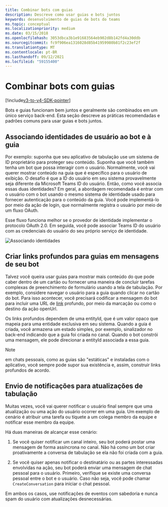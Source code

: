```yaml
---
title: Combinar bots com guias
description: Descreve como usar guias e bots juntos
keywords: desenvolvimento de guias de bots do teams
ms.topic: conceptual
ms.localizationpriority: medium
ms.date: 03/15/2018
ms.openlocfilehash: 3053dbca3b1e91683564eb902d8b142fd4a30ddb
ms.sourcegitcommit: fc9f906ea1316028d85b41959980b81f2c23ef2f
ms.translationtype: MT
ms.contentlocale: pt-BR
ms.lasthandoff: 09/12/2021
ms.locfileid: "59155400"
---
```

# <a name="combine-bots-with-tabs"></a>Combinar bots com guias

[!include[v3-to-v4-SDK-pointer](~/includes/v3-to-v4-pointer-bots.md)]

Bots e guias funcionam bem juntos e geralmente são combinados em um único serviço back-end. Esta seção descreve as práticas recomendadas e padrões comuns para usar guias e bots juntos.

## <a name="associating-user-identities-across-bot-and-tab"></a>Associando identidades de usuário ao bot e à guia

Por exemplo: suponha que seu aplicativo de tabulação use um sistema de ID proprietário para proteger seu conteúdo. Suponha que você também tenha um bot que possa interagir com o usuário. Normalmente, você vai querer mostrar conteúdo na guia que é específico para o usuário de exibição. O desafio é que a ID do usuário em seu sistema provavelmente seja diferente da Microsoft Teams ID do usuário. Então, como você associa essas duas identidades?
Em geral, a abordagem recomendada é entrar com o usuário com o bot usando o mesmo sistema de identidade usado para fornecer autenticação para o conteúdo da guia. Você pode implementá-lo por meio da ação de login, que normalmente registra o usuário por meio de um fluxo OAuth.

Esse fluxo funciona melhor se o provedor de identidade implementar o protocolo OAuth 2.0. Em seguida, você pode associar Teams ID do usuário com as credenciais do usuário do seu próprio serviço de identidade.

   ![Associando identidades](~/assets/images/bots/associating_contexts.png)

## <a name="constructing-deep-links-to-tabs-in-messages-from-your-bot"></a>Criar links profundos para guias em mensagens de seu bot

Talvez você queira usar guias para mostrar mais conteúdo do que pode caber dentro de um cartão ou fornecer uma maneira de concluir tarefas complexas de preenchimento de formulário usando a tela de tabulação. Por exemplo, considere navegar o usuário para a guia quando clicar no cartão do bot. Para isso acontecer, você precisará codificar a mensagem do bot para incluir uma URL de [link](~/concepts/build-and-test/deep-links.md) profundo, por meio da marcação ou como o destino da ação openUrl.

Os links profundos dependem de uma entityId, que é um valor opaco que mapeia para uma entidade exclusiva em seu sistema. Quando a guia é criada, você armazena um estado simples, por exemplo, sinalizador no back-end indicando que a guia foi criada no canal. Quando o bot constrói uma mensagem, ele pode direcionar a entityId associada a essa guia.

> [!NOTE]
> em chats pessoais, como as guias são "estáticas" e instaladas com o aplicativo, você sempre pode supor sua existência e, assim, construir links profundos de acordo.

## <a name="sending-notifications-for-tab-updates"></a>Envio de notificações para atualizações de tabulação

Muitas vezes, você vai querer notificar o usuário final sempre que uma atualização ou uma ação do usuário ocorrer em uma guia. Um exemplo de cenário é atribuir uma tarefa ou tíquete a um colega membro da equipe e notificar esse membro da equipe.

Há duas maneiras de alcançar esse cenário:

1. Se você quiser notificar um canal inteiro, seu bot poderá postar uma mensagem de forma assíncrona no canal. Não há como um bot criar proativamente a conversa de tabulação se ela não foi criada com a guia.

2. Se você quiser apenas notificar o destinatário ou as partes interessadas envolvidas na ação, seu bot poderá enviar uma mensagem de chat pessoal para o usuário. Primeiro, verifique se existe uma conversa pessoal entre o bot e o usuário. Caso não seja, você pode chamar `CreateConversation` para iniciar o chat pessoal.

Em ambos os casos, use notificações de eventos com sabedoria e nunca spam do usuário com atualizações desnecessárias.
